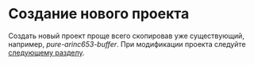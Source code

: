 # Создание нового проекта
Создать новый проект проще всего скопировав уже существующий, например, *pure-arinc653-buffer*.
При модификации проекта следуйте [следующему разделу](#проектные-данные).
